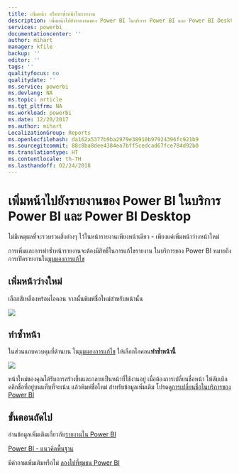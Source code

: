 ```yaml
---
title: เพิ่มหน้า หรือทำซ้ำหน้าในรายงาน
description: เพิ่มหน้าไปยังรายงานของ Power BI ในบริการ Power BI และ Power BI Desktop
services: powerbi
documentationcenter: ''
author: mihart
manager: kfile
backup: ''
editor: ''
tags: ''
qualityfocus: no
qualitydate: ''
ms.service: powerbi
ms.devlang: NA
ms.topic: article
ms.tgt_pltfrm: NA
ms.workload: powerbi
ms.date: 12/20/2017
ms.author: mihart
LocalizationGroup: Reports
ms.openlocfilehash: da162a5377b9ba2979e38910b97924396fc921b9
ms.sourcegitcommit: 88c8ba8dee4384ea7bff5cedcad67fce784d92b0
ms.translationtype: HT
ms.contentlocale: th-TH
ms.lasthandoff: 02/24/2018
---
```

# <a name="add-a-page-to-a-power-bi-report-in-power-bi-service-and-power-bi-desktop"></a>เพิ่มหน้าไปยังรายงานของ Power BI ในบริการ Power BI และ Power BI Desktop
ไม่มีเหตุผลที่จะรวบรวมสิ่งต่างๆ ไว้ในหน้ารายงานเพียงหน้าเดียว - เพียงแค่เพิ่มหน้าว่างหน้าใหม่ 

การเพิ่มและการทำซ้ำหน้ารายงานจะต้องมีสิทธิ์ในการแก้ไขรายงาน ในบริการของ Power BI หมายถึงการเปิดรายงานใน[มุมมองการแก้ไข](service-reading-view-and-editing-view.md) 

## <a name="add-a-new-blank-page"></a>เพิ่มหน้าว่างใหม่
เลือกสีเหลืองพร้อมไอคอน จากนั้นพิมพ์ชื่อใหม่สำหรับหน้านั้น  

![](media/power-bi-report-add-page/reorderpages2.gif)

## <a name="duplicate-a-page"></a>ทำซ้ำหน้า
ในส่วนแถบควบคุมที่ด้านบน ใน[มุมมองการแก้ไข](service-interact-with-a-report-in-editing-view.md) ให้เลือกไอคอน**ทำซ้ำหน้านี้**

![](media/power-bi-report-add-page/pbi_duplicate.png)

หน้าใหม่ของคุณได้รับการสร้างขึ้นและกลายเป็นหน้าที่ใช้งานอยู่ เมื่อต้องการเปลี่ยนชื่อหน้า ให้ดับเบิลคลิกชื่อที่อยู่บนแท็บที่จะเน้น แล้วพิมพ์ชื่อใหม่  สำหรับข้อมูลเพิ่มเติม โปรดดู[การเปลี่ยนชื่อในบริการของ Power BI](service-rename.md)

## <a name="next-steps"></a>ขั้นตอนถัดไป
อ่านข้อมูลเพิ่มเติมเกี่ยวกับ[รายงานใน Power BI](service-reports.md)

[Power BI - แนวคิดพื้นฐาน](service-basic-concepts.md)

มีคำถามเพิ่มเติมหรือไม่ [ลองไปที่ชุมชน Power BI](http://community.powerbi.com/)

